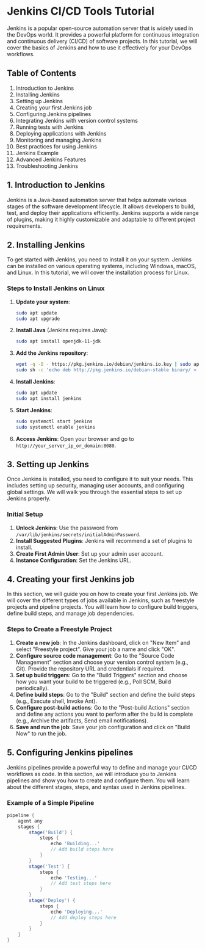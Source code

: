 # Jenkins CI/CD Tools Tutorial

Jenkins is a popular open-source automation server that is widely used in the DevOps world. It provides a powerful platform for continuous integration and continuous delivery (CI/CD) of software projects. In this tutorial, we will cover the basics of Jenkins and how to use it effectively for your DevOps workflows.

## Table of Contents
1. Introduction to Jenkins
2. Installing Jenkins
3. Setting up Jenkins
4. Creating your first Jenkins job
5. Configuring Jenkins pipelines
6. Integrating Jenkins with version control systems
7. Running tests with Jenkins
8. Deploying applications with Jenkins
9. Monitoring and managing Jenkins
10. Best practices for using Jenkins
11. Jenkins Example
12. Advanced Jenkins Features
13. Troubleshooting Jenkins

## 1. Introduction to Jenkins
Jenkins is a Java-based automation server that helps automate various stages of the software development lifecycle. It allows developers to build, test, and deploy their applications efficiently. Jenkins supports a wide range of plugins, making it highly customizable and adaptable to different project requirements.

## 2. Installing Jenkins
To get started with Jenkins, you need to install it on your system. Jenkins can be installed on various operating systems, including Windows, macOS, and Linux. In this tutorial, we will cover the installation process for Linux.

### Steps to Install Jenkins on Linux
1. **Update your system**:
    ```sh
    sudo apt update
    sudo apt upgrade
    ```
2. **Install Java** (Jenkins requires Java):
    ```sh
    sudo apt install openjdk-11-jdk
    ```
3. **Add the Jenkins repository**:
    ```sh
    wget -q -O - https://pkg.jenkins.io/debian/jenkins.io.key | sudo apt-key add -
    sudo sh -c 'echo deb http://pkg.jenkins.io/debian-stable binary/ > /etc/apt/sources.list.d/jenkins.list'
    ```
4. **Install Jenkins**:
    ```sh
    sudo apt update
    sudo apt install jenkins
    ```
5. **Start Jenkins**:
    ```sh
    sudo systemctl start jenkins
    sudo systemctl enable jenkins
    ```
6. **Access Jenkins**: Open your browser and go to `http://your_server_ip_or_domain:8080`.

## 3. Setting up Jenkins
Once Jenkins is installed, you need to configure it to suit your needs. This includes setting up security, managing user accounts, and configuring global settings. We will walk you through the essential steps to set up Jenkins properly.

### Initial Setup
1. **Unlock Jenkins**: Use the password from `/var/lib/jenkins/secrets/initialAdminPassword`.
2. **Install Suggested Plugins**: Jenkins will recommend a set of plugins to install.
3. **Create First Admin User**: Set up your admin user account.
4. **Instance Configuration**: Set the Jenkins URL.

## 4. Creating your first Jenkins job
In this section, we will guide you on how to create your first Jenkins job. We will cover the different types of jobs available in Jenkins, such as freestyle projects and pipeline projects. You will learn how to configure build triggers, define build steps, and manage job dependencies.

### Steps to Create a Freestyle Project
1. **Create a new job**: In the Jenkins dashboard, click on "New Item" and select "Freestyle project". Give your job a name and click "OK".
2. **Configure source code management**: Go to the "Source Code Management" section and choose your version control system (e.g., Git). Provide the repository URL and credentials if required.
3. **Set up build triggers**: Go to the "Build Triggers" section and choose how you want your build to be triggered (e.g., Poll SCM, Build periodically).
4. **Define build steps**: Go to the "Build" section and define the build steps (e.g., Execute shell, Invoke Ant).
5. **Configure post-build actions**: Go to the "Post-build Actions" section and define any actions you want to perform after the build is complete (e.g., Archive the artifacts, Send email notifications).
6. **Save and run the job**: Save your job configuration and click on "Build Now" to run the job.

## 5. Configuring Jenkins pipelines
Jenkins pipelines provide a powerful way to define and manage your CI/CD workflows as code. In this section, we will introduce you to Jenkins pipelines and show you how to create and configure them. You will learn about the different stages, steps, and syntax used in Jenkins pipelines.

### Example of a Simple Pipeline
```groovy
pipeline {
    agent any
    stages {
        stage('Build') {
            steps {
                echo 'Building...'
                // Add build steps here
            }
        }
        stage('Test') {
            steps {
                echo 'Testing...'
                // Add test steps here
            }
        }
        stage('Deploy') {
            steps {
                echo 'Deploying...'
                // Add deploy steps here
            }
        }
    }
}